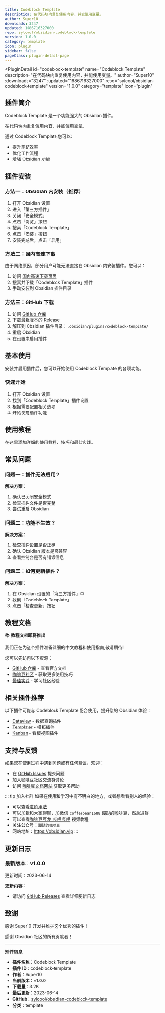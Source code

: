 ```yaml
---
title: Codeblock Template
description: 在代码块内重复使用内容，并能使用变量。
author: Super10
downloads: 3247
updated: 1686716327000
repo: sylcool/obsidian-codeblock-template
version: 1.0.0
category: template
icon: plugin
sidebar: false
pageClass: plugin-detail-page
---
```


<PluginDetail
  id="codeblock-template"
  name="Codeblock Template"
  description="在代码块内重复使用内容，并能使用变量。"
  author="Super10"
  :downloads="3247"
  :updated="1686716327000"
  repo="sylcool/obsidian-codeblock-template"
  version="1.0.0"
  category="template"
  icon="plugin"
>

<!-- AUTO_GENERATED_START -->
## 插件简介

Codeblock Template 是一个功能强大的 Obsidian 插件。

在代码块内重复使用内容，并能使用变量。

通过 Codeblock Template,您可以:

- 提升笔记效率
- 优化工作流程
- 增强 Obsidian 功能

<!-- AUTO_GENERATED_END -->

<!-- AUTO_GENERATED_START -->
## 插件安装

### 方法一：Obsidian 内安装（推荐）

1. 打开 Obsidian 设置
2. 进入「第三方插件」
3. 关闭「安全模式」
4. 点击「浏览」按钮
5. 搜索「Codeblock Template」
6. 点击「安装」按钮
7. 安装完成后，点击「启用」

### 方法二：国内高速下载

由于网络原因，部分用户可能无法直接在 Obsidian 内安装插件。您可以：

1. 访问 [国内高速下载页面](/zh/documentation/obsidian-plugins-download.html)
2. 搜索并下载「Codeblock Template」插件
3. 手动安装到 Obsidian 插件目录

### 方法三：GitHub 下载

1. 访问 [GitHub 仓库](https://github.com/sylcool/obsidian-codeblock-template)
2. 下载最新版本的 Release
3. 解压到 Obsidian 插件目录：`.obsidian/plugins/codeblock-template/`
4. 重启 Obsidian
5. 在设置中启用插件

## 基本使用

安装并启用插件后，您可以开始使用 Codeblock Template 的各项功能。

### 快速开始

1. 打开 Obsidian 设置
2. 找到「Codeblock Template」插件设置
3. 根据需要配置相关选项
4. 开始使用插件功能

<!-- AUTO_GENERATED_END -->

<!-- CUSTOM_CONTENT_START:tutorial -->
## 使用教程

在这里添加详细的使用教程、技巧和最佳实践。

<!-- CUSTOM_CONTENT_END:tutorial -->

<!-- SHARED_CONTENT_START -->
## 常见问题

### 问题一：插件无法启用？

**解决方案**：
1. 确认已关闭安全模式
2. 检查插件文件是否完整
3. 尝试重启 Obsidian

### 问题二：功能不生效？

**解决方案**：
1. 检查插件设置是否正确
2. 确认 Obsidian 版本是否兼容
3. 查看控制台是否有错误信息

### 问题三：如何更新插件？

**解决方案**：
1. 在 Obsidian 设置的「第三方插件」中
2. 找到「Codeblock Template」
3. 点击「检查更新」按钮

## 教程文档

📚 **教程文档即将推出**

我们正在为这个插件准备详细的中文教程和使用指南,敬请期待!

您可以先访问以下资源：
- [GitHub 仓库](https://github.com/sylcool/obsidian-codeblock-template) - 查看官方文档
- [咖啡豆社区](/zh/bases/) - 获取更多使用技巧
- [最佳实践](/zh/best-practices/) - 学习社区经验

## 相关插件推荐

以下插件可能与 Codeblock Template 配合使用，提升您的 Obsidian 体验：

- [Dataview](/zh/plugins/dataview.html) - 数据查询插件
- [Templater](/zh/plugins/templater-obsidian.html) - 模板插件
- [Kanban](/zh/plugins/obsidian-kanban.html) - 看板视图插件

## 支持与反馈

如果您在使用过程中遇到问题或有任何建议，欢迎：

- 在 [GitHub Issues](https://github.com/sylcool/obsidian-codeblock-template/issues) 提交问题
- 加入咖啡豆社区交流群讨论
- 访问 [咖啡豆文档网站](https://obsidian.vip) 获取更多帮助

::: tip 加入社群
如果在使用和学习中有不明白的地方，或者想看看别人的经验：
- 可以查看[进阶用法](/zh/advanced)
- 可以加群和大家聊聊，加微信 `coffeebean1688` 蹦跶的咖啡豆，然后进群
- 可以查看[咖啡豆豆龙_哔哩哔哩](https://space.bilibili.com/618777356) 视频教程
- 关注公众号：`蹦跶的咖啡豆`
- 网站地址：https://obsidian.vip
:::
<!-- SHARED_CONTENT_END -->

<!-- AUTO_GENERATED_START -->
## 更新日志

### 最新版本：v1.0.0

更新时间：2023-06-14

**更新内容**：
- 请访问 [GitHub Releases](https://github.com/sylcool/obsidian-codeblock-template/releases) 查看详细更新日志

## 致谢

感谢 Super10 开发并维护这个优秀的插件！

感谢 Obsidian 社区的所有贡献者！

---

**插件信息**
- **插件名称**：Codeblock Template
- **插件 ID**：codeblock-template
- **作者**：Super10
- **当前版本**：v1.0.0
- **下载量**：3.2K
- **最后更新**：2023-06-14
- **GitHub**：[sylcool/obsidian-codeblock-template](https://github.com/sylcool/obsidian-codeblock-template)
- **分类**：template
<!-- AUTO_GENERATED_END -->

</PluginDetail>

